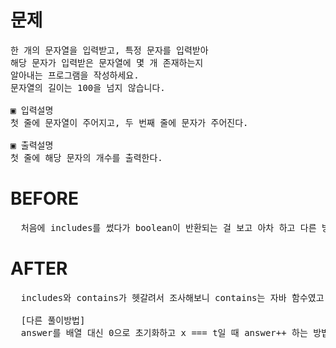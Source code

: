 # 문제

<pre>
한 개의 문자열을 입력받고, 특정 문자를 입력받아 
해당 문자가 입력받은 문자열에 몇 개 존재하는지 
알아내는 프로그램을 작성하세요.
문자열의 길이는 100을 넘지 않습니다.

▣ 입력설명
첫 줄에 문자열이 주어지고, 두 번째 줄에 문자가 주어진다. 

▣ 출력설명
첫 줄에 해당 문자의 개수를 출력한다.
</pre>

# BEFORE

<pre>
  처음에 includes를 썼다가 boolean이 반환되는 걸 보고 아차 하고 다른 방법을 생각해내서 문제를 풀었다. (for-of문 + push)
</pre>

# AFTER

<pre>
  includes와 contains가 헷갈려서 조사해보니 contains는 자바 함수였고 자바스크립트에서는 지원하지 않는 메서드였다.

  [다른 풀이방법]
  answer를 배열 대신 0으로 초기화하고 x === t일 때 answer++ 하는 방법이 있었다. 이렇게 하면 마지막에 answer.length로 리턴해주지 않아도 되겠다.
</pre>
